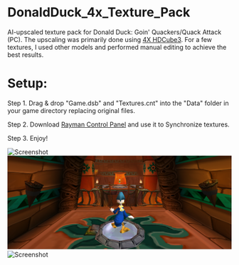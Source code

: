 # DonaldDuck_4x_Texture_Pack
AI-upscaled texture pack for Donald Duck: Goin' Quackers/Quack Attack (PC). The upscaling was primarily done using [4X HDCube3](https://openmodeldb.info/models/4x-HDCube3). For a few textures, I used other models and performed manual editing to achieve the best results.

# Setup:
Step 1. Drag & drop "Game.dsb" and "Textures.cnt" into the "Data" folder in your game directory replacing original files.

Step 2. Download [Rayman Control Panel](https://github.com/RayCarrot/RayCarrot.RCP.Metro/releases) and use it to Synchronize textures.

Step 3. Enjoy!

![Screenshot](./Screenshots/1.png)
![Screenshot](./Screenshots/2.png)
![Screenshot](./Screenshots/3.png)
